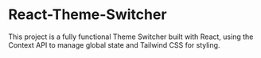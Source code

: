 # React-Theme-Switcher

This project is a fully functional Theme Switcher built with React, using the Context API to manage global state and Tailwind CSS for styling.
